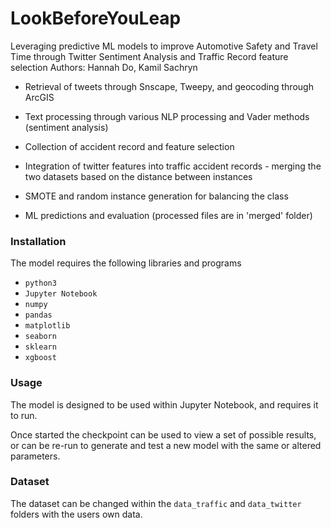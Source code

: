 # LookBeforeYouLeap

Leveraging predictive ML models to improve Automotive Safety and Travel Time through Twitter Sentiment Analysis and Traffic Record feature selection
Authors:  Hannah Do,  Kamil Sachryn           


- Retrieval of tweets through Snscape, Tweepy, and geocoding through ArcGIS
- Text processing through various NLP processing and Vader methods (sentiment analysis)
- Collection of accident record and feature selection

- Integration of twitter features into traffic accident records - merging the two datasets based on the distance between instances
- SMOTE and random instance generation for balancing the class

- ML predictions and evaluation (processed files are in 'merged' folder)

### Installation

The model requires the following libraries and programs

 - `python3`
 - `Jupyter Notebook`
 - `numpy`
 - `pandas` 
 - `matplotlib`
 - `seaborn` 
 - `sklearn`
 - `xgboost`


### Usage

The model is designed to be used within Jupyter Notebook, and requires it to run. 

Once started the checkpoint can be used to view a set of possible results, or can be re-run to generate and test a new model with the same or altered parameters. 

### Dataset

The dataset can be changed within the `data_traffic` and `data_twitter` folders with the users own data. 
